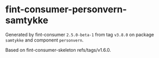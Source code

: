 # fint-consumer-personvern-samtykke

Generated by fint-consumer `2.5.0-beta-1` from tag `v3.8.0` on package `samtykke` and component `personvern`.

Based on fint-consumer-skeleton refs/tags/v1.6.0.
